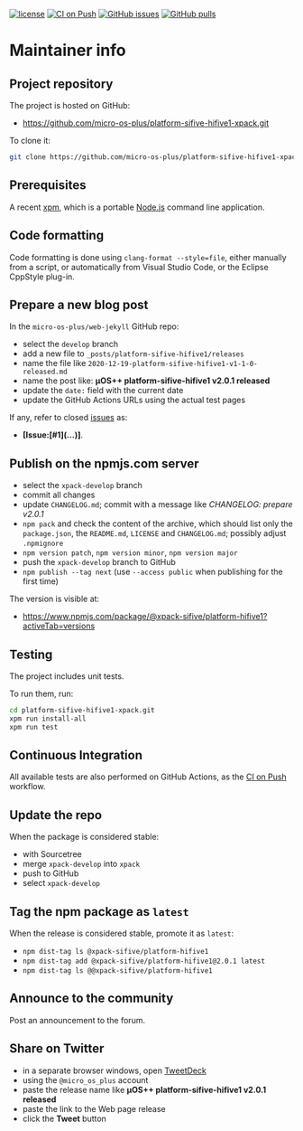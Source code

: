 [![license](https://img.shields.io/github/license/micro-os-plus/platform-sifive-hifive1-xpack)](https://github.com/micro-os-plus/platform-sifive-hifive1-xpack/blob/xpack/LICENSE)
[![CI on Push](https://github.com/micro-os-plus/platform-sifive-hifive1-xpack/workflows/CI%20on%20Push/badge.svg)](https://github.com/micro-os-plus/platform-sifive-hifive1-xpack/actions?query=workflow%3A%22CI+on+Push%22)
[![GitHub issues](https://img.shields.io/github/issues/micro-os-plus/platform-sifive-hifive1-xpack.svg)](https://github.com/micro-os-plus/platform-sifive-hifive1-xpack/issues)
[![GitHub pulls](https://img.shields.io/github/issues-pr/micro-os-plus/platform-sifive-hifive1-xpack.svg)](https://github.com/micro-os-plus/platform-sifive-hifive1-xpack/pulls)

# Maintainer info

## Project repository

The project is hosted on GitHub:

- https://github.com/micro-os-plus/platform-sifive-hifive1-xpack.git

To clone it:

```sh
git clone https://github.com/micro-os-plus/platform-sifive-hifive1-xpack.git platform-sifive-hifive1-xpack.git
```

## Prerequisites

A recent [xpm](https://xpack.github.io/xpm/), which is a portable
[Node.js](https://nodejs.org/) command line application.

## Code formatting

Code formatting is done using `clang-format --style=file`, either manually
from a script, or automatically from Visual Studio Code, or the Eclipse
CppStyle plug-in.

## Prepare a new blog post

In the `micro-os-plus/web-jekyll` GitHub repo:

- select the `develop` branch
- add a new file to `_posts/platform-sifive-hifive1/releases`
- name the file like `2020-12-19-platform-sifive-hifive1-v1-1-0-released.md`
- name the post like: **µOS++ platform-sifive-hifive1 v2.0.1 released**
- update the `date:` field with the current date
- update the GitHub Actions URLs using the actual test pages

If any, refer to closed
[issues](https://github.com/micro-os-plus/platform-sifive-hifive1/issues)
as:

- **[Issue:\[#1\]\(...\)]**.

## Publish on the npmjs.com server

- select the `xpack-develop` branch
- commit all changes
- update `CHANGELOG.md`; commit with a message like _CHANGELOG: prepare v2.0.1_
- `npm pack` and check the content of the archive, which should list
  only the `package.json`, the `README.md`, `LICENSE` and `CHANGELOG.md`;
  possibly adjust `.npmignore`
- `npm version patch`, `npm version minor`, `npm version major`
- push the `xpack-develop` branch to GitHub
- `npm publish --tag next` (use `--access public` when publishing for
  the first time)

The version is visible at:

- https://www.npmjs.com/package/@xpack-sifive/platform-hifive1?activeTab=versions

## Testing

The project includes unit tests.

To run them, run:

```sh
cd platform-sifive-hifive1-xpack.git
xpm run install-all
xpm run test
```

## Continuous Integration

All available tests are also performed on GitHub Actions, as the
[CI on Push](https://github.com/micro-os-plus/platform-sifive-hifive1-xpack/actions?query=workflow%3A%22CI+on+Push%22)
workflow.

## Update the repo

When the package is considered stable:

- with Sourcetree
- merge `xpack-develop` into `xpack`
- push to GitHub
- select `xpack-develop`

## Tag the npm package as `latest`

When the release is considered stable, promote it as `latest`:

- `npm dist-tag ls @xpack-sifive/platform-hifive1`
- `npm dist-tag add @xpack-sifive/platform-hifive1@2.0.1 latest`
- `npm dist-tag ls @@xpack-sifive/platform-hifive1`

## Announce to the community

Post an announcement to the forum.

## Share on Twitter

- in a separate browser windows, open [TweetDeck](https://tweetdeck.twitter.com/)
- using the `@micro_os_plus` account
- paste the release name like **µOS++ platform-sifive-hifive1 v2.0.1 released**
- paste the link to the Web page release
- click the **Tweet** button
